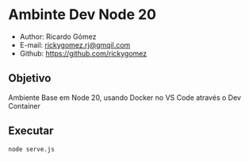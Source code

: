 # Ambinte Dev Node 20

* Author: Ricardo Gómez
* E-mail: rickygomez.rj@gmqil.com
* Github: https://github.com/rickygomez

## Objetivo

Ambiente Base em Node 20, usando Docker no VS Code através o Dev Container

## Executar

~~~shell
node serve.js
~~~
